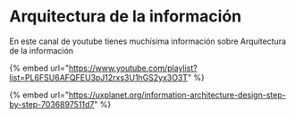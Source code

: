# Arquitectura de la información

En este canal de youtube tienes muchísima información sobre Arquitectura de la información

{% embed url="https://www.youtube.com/playlist?list=PL6FSU6AFQFEU3pJ12rxs3U1hGS2yx3O3T" %}

{% embed url="https://uxplanet.org/information-architecture-design-step-by-step-7036897511d7" %}
